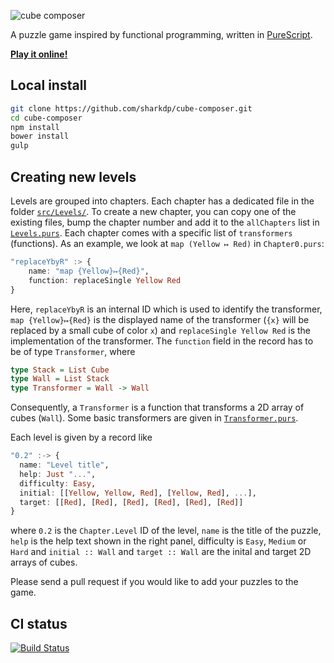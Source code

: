 ![cube composer](https://raw.githubusercontent.com/sharkdp/cube-composer/master/img/cube-composer.png)

A puzzle game inspired by functional programming,
written in [PureScript](https://github.com/purescript/purescript).

[**Play it online!**](https://david-peter.de/cube-composer)

## Local install

```sh
git clone https://github.com/sharkdp/cube-composer.git
cd cube-composer
npm install
bower install
gulp
```

## Creating new levels

Levels are grouped into chapters. Each chapter has a dedicated file in the folder [`src/Levels/`](src/Levels/). To create a new chapter, you can copy one of the existing files, bump the chapter number and add it to the `allChapters` list in [`Levels.purs`](src/Levels.purs). Each chapter comes with a specific list of `transformers` (functions). As an example, we look at `map (Yellow ↦ Red)` in `Chapter0.purs`:
``` purescript
"replaceYbyR" :> {
    name: "map {Yellow}↦{Red}",
    function: replaceSingle Yellow Red
}
```
Here, `replaceYbyR` is an internal ID which is used to identify the transformer, `map {Yellow}↦{Red}` is the displayed name of the transformer (`{x}` will be replaced by a small cube of color `x`) and `replaceSingle Yellow Red` is the implementation of the transformer. The `function` field in the record has to be of type `Transformer`, where
``` purescript
type Stack = List Cube
type Wall = List Stack
type Transformer = Wall -> Wall
```
Consequently, a `Transformer` is a function that transforms a 2D array of cubes (`Wall`). Some basic transformers are given in [`Transformer.purs`](src/Transformer.purs).

Each level is given by a record like
``` purescript
"0.2" :-> {
  name: "Level title",
  help: Just "...",
  difficulty: Easy,
  initial: [[Yellow, Yellow, Red], [Yellow, Red], ...],
  target: [[Red], [Red], [Red], [Red], [Red], [Red]]
}
```
where `0.2` is the `Chapter.Level` ID of the level, `name` is the title of the puzzle, `help` is the help text shown in the right panel, difficulty is `Easy`, `Medium` or `Hard` and `initial :: Wall` and `target :: Wall` are the inital and target 2D arrays of cubes.

Please send a pull request if you would like to add your puzzles to the game.

## CI status
[![Build Status](https://img.shields.io/travis/sharkdp/cube-composer.svg?style=flat)](https://travis-ci.org/sharkdp/cube-composer)
